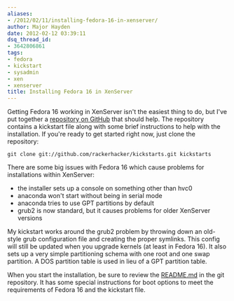 ```yaml
---
aliases:
- /2012/02/11/installing-fedora-16-in-xenserver/
author: Major Hayden
date: 2012-02-12 03:39:11
dsq_thread_id:
- 3642806861
tags:
- fedora
- kickstart
- sysadmin
- xen
- xenserver
title: Installing Fedora 16 in XenServer
---
```


Getting Fedora 16 working in XenServer isn't the easiest thing to do, but I've put together a [repository on GitHub][1] that should help. The repository contains a kickstart file along with some brief instructions to help with the installation. If you're ready to get started right now, just clone the repository:

```
git clone git://github.com/rackerhacker/kickstarts.git kickstarts
```


There are some big issues with Fedora 16 which cause problems for installations within XenServer:

  * the installer sets up a console on something other than hvc0
  * anaconda won't start without being in serial mode
  * anaconda tries to use GPT partitions by default
  * grub2 is now standard, but it causes problems for older XenServer versions

My kickstart works around the grub2 problem by throwing down an old-style grub configuration file and creating the proper symlinks. This config will still be updated when you upgrade kernels (at least in Fedora 16). It also sets up a very simple partitioning schema with one root and one swap partition. A DOS partition table is used in lieu of a GPT partition table.

When you start the installation, be sure to review the [README.md][2] in the git repository. It has some special instructions for boot options to meet the requirements of Fedora 16 and the kickstart file.

 [1]: https://github.com/rackerhacker/kickstarts
 [2]: https://github.com/rackerhacker/kickstarts/blob/master/Fedora%2016%20Minimal%20on%20XenServer%206/README.md